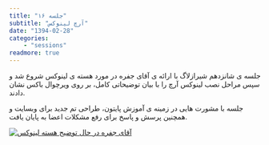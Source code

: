 ```yaml
---
title: "جلسه ۱۶"
subtitle: "آرچ لینوکس"
date: "1394-02-28"
categories:
    - "sessions"
readmore: true
---
```

جلسه ی شانزدهم شیرازلاگ با ارائه ی آقای جفره در مورد هسته ی لینوکس شروع شد و سپس مراحل نصب لینوکس آرچ را با بیان توضیحاتی کامل، بر روی ویرچوال باکس نشان دادند.

جلسه با مشورت هایی در زمینه ی آموزش پایتون، طراحی تم جدید برای وبسایت و همچنین پرسش و پاسخ برای رفع مشکلات اعضا به پایان یافت.

[![آقای جفره در حال توضیح هسته لینوکس](../../img/7700163a-fdbb-11e6-86dd-a088b4d860141488289227.8585417.jpg)](../../img/7700163a-fdbb-11e6-86dd-a088b4d860141488289227.8585417.jpg)
